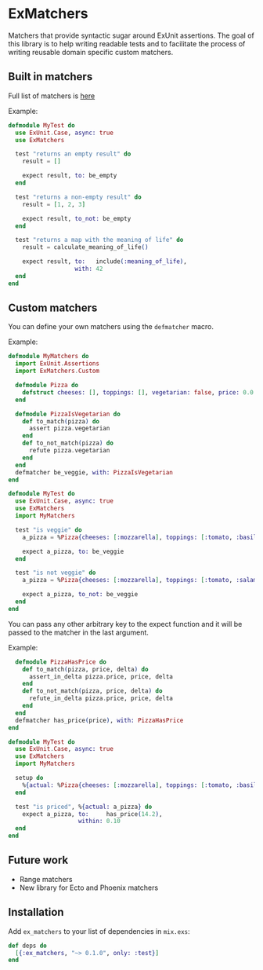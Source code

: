 # ExMatchers

Matchers that provide syntactic sugar around ExUnit assertions. The goal of this library is to help writing readable tests and to facilitate the process of writing reusable domain specific custom matchers.

## Built in matchers

Full list of matchers is [here](https://github.com/10Pines/ex_matchers/wiki)

Example:
```elixir
defmodule MyTest do
  use ExUnit.Case, async: true
  use ExMatchers

  test "returns an empty result" do
    result = []

    expect result, to: be_empty
  end

  test "returns a non-empty result" do
    result = [1, 2, 3]

    expect result, to_not: be_empty
  end

  test "returns a map with the meaning of life" do
    result = calculate_meaning_of_life()

    expect result, to:   include(:meaning_of_life),
                   with: 42
  end
end

```

## Custom matchers

You can define your own matchers using the `defmatcher` macro.

Example:

```elixir
defmodule MyMatchers do
  import ExUnit.Assertions
  import ExMatchers.Custom

  defmodule Pizza do
    defstruct cheeses: [], toppings: [], vegetarian: false, price: 0.0
  end

  defmodule PizzaIsVegetarian do
    def to_match(pizza) do
      assert pizza.vegetarian
    end
    def to_not_match(pizza) do
      refute pizza.vegetarian
    end
  end
  defmatcher be_veggie, with: PizzaIsVegetarian
end

defmodule MyTest do
  use ExUnit.Case, async: true
  use ExMatchers
  import MyMatchers

  test "is veggie" do
    a_pizza = %Pizza{cheeses: [:mozzarella], toppings: [:tomato, :basil], vegetarian: true, price: 14.25}

    expect a_pizza, to: be_veggie
  end

  test "is not veggie" do
    a_pizza = %Pizza{cheeses: [:mozzarella], toppings: [:tomato, :salami], vegetarian: false, price: 15.12}

    expect a_pizza, to_not: be_veggie
  end
end
```

You can pass any other arbitrary key to the expect function and it will be passed to the matcher in the last argument.

Example:
```elixir
  defmodule PizzaHasPrice do
    def to_match(pizza, price, delta) do
      assert_in_delta pizza.price, price, delta
    end
    def to_not_match(pizza, price, delta) do
      refute_in_delta pizza.price, price, delta
    end
  end
  defmatcher has_price(price), with: PizzaHasPrice
end

defmodule MyTest do
  use ExUnit.Case, async: true
  use ExMatchers
  import MyMatchers

  setup do
    %{actual: %Pizza{cheeses: [:mozzarella], toppings: [:tomato, :basil], vegetarian: true, price: 14.25}}
  end

  test "is priced", %{actual: a_pizza} do
    expect a_pizza, to:     has_price(14.2),
                    within: 0.10
  end
end
```

## Future work

* Range matchers
* New library for Ecto and Phoenix matchers

## Installation

Add `ex_matchers` to your list of dependencies in `mix.exs`:

```elixir
def deps do
  [{:ex_matchers, "~> 0.1.0", only: :test}]
end
```
